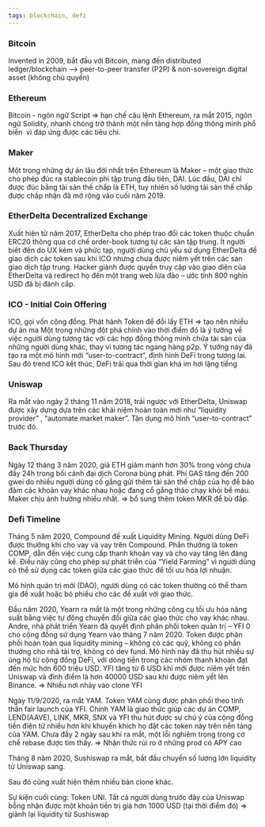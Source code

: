 ```yaml
---
tags: blockchain, defi
---
```


### Bitcoin
Invented in 2009, bắt đầu với Bitcoin, mang đến distributed ledger/blockchain --> peer-to-peer transfer (P2P) & non-sovereign digital asset (không chủ quyền)

### Ethereum
Bitcoin - ngôn ngữ Script => hạn chế câu lệnh
Ethereum, ra mắt 2015, ngôn ngữ Solidity, nhanh chóng trở thành một nền tảng hợp đồng thông minh phổ biến  vì đáp ứng được các tiêu chí.

### Maker
Một trong những dự án lâu đời nhất trên Ethereum là Maker – một giao thức cho phép đúc ra stablecoin phi tập trung đầu tiên, DAI. Lúc đầu, DAI chỉ được đúc bằng tài sản thế chấp là ETH, tuy nhiên số lượng tài sản thế chấp được chấp nhận đã mở rộng vào cuối năm 2019.

### EtherDelta Decentralized Exchange
Xuất hiện từ năm 2017, EtherDelta cho phép trao đổi các token thuộc chuẩn ERC20 thông qua cơ chế order-book tương tự các sàn tập trung.
Ít người biết đến do UX kém và phức tạp, người dùng chủ yếu sử dụng EtherDelta để giao dịch các token sau khi ICO nhưng chưa được niêm yết trên các sàn giao dịch tập trung.
Hacker giành được quyền truy cập vào giao diện của EtherDelta và redirect họ đến một trang web lừa đảo – ước tính 800 nghìn USD đã bị đánh cắp.

### ICO - Initial Coin Offering
ICO, gọi vốn cộng đồng. Phát hành Token để đổi lấy ETH => tạo nên nhiều dự án ma
Một trong những đột phá chính vào thời điểm đó là ý tưởng về việc người dùng tương tác với các hợp đồng thông minh chứa tài sản của những người dùng khác, thay vì tương tác ngang hàng p2p. Ý tưởng này đã tạo ra một mô hình mới “user-to-contract”, định hình DeFi trong tương lai.
Sau đó trend ICO kết thúc, DeFi trải qua thời gian khá im hơi lặng tiếng

### Uniswap
Ra mắt vào ngày 2 tháng 11 năm 2018, trái ngược với EtherDelta, Uniswap được xây dựng dựa trên các khái niệm hoàn toàn mới như “liquidity provider” , “automate market maker”. Tận dụng mô hình “user-to-contract” trước đó.

### Back Thursday
Ngày 12 tháng 3 năm 2020, giá ETH giảm mạnh hơn 30% trong vòng chưa đầy 24h trong bối cảnh đại dịch Corona bùng phát. 
Phí GAS tăng đến 200 gwei do nhiều người dùng cố gắng gửi thêm tài sản thế chấp của họ để bảo đảm các khoản vay khác nhau hoặc đang cố gắng tháo chạy khỏi bể máu. 
Maker chịu ảnh hưởng nhiều nhất. => bổ sung thêm token MKR để bù đắp.

### Defi Timeline
Tháng 5 năm 2020, Compound đề xuất Liquidity Mining. Người dùng DeFi được thưởng khi cho vay và vay trên Compound. Phần thưởng là token COMP, dẫn đến việc cung cấp thanh khoản vay và cho vay tăng lên đáng kể. Điều này cũng cho phép sự phát triển của “Yield Farming” vì người dùng có thể sử dụng các token giữa các giao thức để tối ưu hóa lợi nhuận.

Mô hình quản trị mới (DAO), người dùng có các token thưởng có thể tham gia đề xuất hoặc bỏ phiếu cho các đề xuất với giao thức.

Đầu năm 2020, Yearn ra mắt là một trong những công cụ tối ưu hóa năng suất bằng việc tự động chuyển đổi giữa các giao thức cho vay khác nhau. Andre, nhà phát triển Yearn đã quyết định phân phối token quản trị – YFI 0 cho cộng đồng sử dụng Yearn vào tháng 7 năm 2020. Token được phân phối hoàn toàn qua liquidity mining – không có các quỹ, không có phần thưởng cho nhà tài trợ, không có dev fund. Mô hình này đã thu hút nhiều sự ủng hộ từ cộng đồng DeFi, với dòng tiền trong các nhóm thanh khoản đạt đến mức hơn 600 triệu USD. YFI tăng từ 6 USD khi mới được niêm yết trên Uniswap và đỉnh điểm là hơn 40000 USD sau khi được niêm yết lên Binance.  => Nhiều nơi nhảy vào clone YFI 

Ngày 11/9/2020, ra mắt YAM. Token YAM cũng được phân phối theo tinh thần fair launch của YFI. Chính YAM là giao thức giúp các dự án COMP, LEND(AAVE), LINK, MKR, SNX và YFI thu hút được sự chú ý của cộng đồng tiền điện tử nhiều hơn khi khuyến khích họ đặt các token này trên nền tảng của YAM. Chưa đầy 2 ngày sau khi ra mắt, một lỗi nghiêm trọng trong cơ chế rebase được tìm thấy. => Nhận thức rủi ro ở những prod có APY cao

Tháng 8 năm 2020, Sushiswap ra mắt, bắt đầu chuyển số lượng lớn liquidity từ Uniswap sang.

Sau đó cũng xuất hiện thêm nhiều bản clone khác.

Sự kiện cuối cùng: Token UNI. Tất cả người dùng trước đây của Uniswap bỗng nhận được một khoản tiền trị giá hơn 1000 USD (tại thời điểm đó) => giành lại liquidity từ Sushiswap
